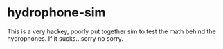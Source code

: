 # hydrophone-sim
This is a very hackey, poorly put together sim to test the math behind the hydrophones. If it sucks...sorry no sorry.
